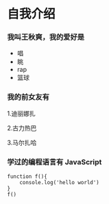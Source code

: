 # 自我介绍
### 我叫王秋爽，我的爱好是
* 唱
* 眺
* rap
* 篮球
### 我的前女友有

1.迪丽娜扎

2.古力热巴

3.马尔扎哈

### 学过的编程语言有 JavaScript

```
function f(){
    console.log('hello world')
}
f()
```
